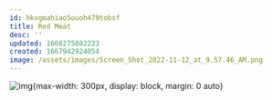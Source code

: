 ```yaml
---
id: hkvgmahiao5ouoh479tobsf
title: Red Meat
desc: ''
updated: 1668275882223
created: 1667942924054
image: /assets/images/Screen_Shot_2022-11-12_at_9.57.46_AM.png
---
```

![img](/assets/images/Screen_Shot_2022-11-12_at_9.57.46_AM.png){max-width: 300px, display: block, margin: 0 auto}

